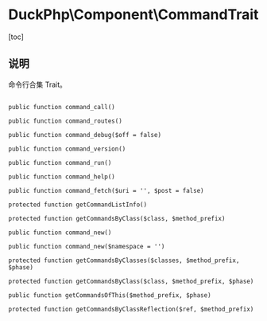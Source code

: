 # DuckPhp\Component\CommandTrait
[toc]
## 说明
命令行合集 Trait。
##
    public function command_call()

    public function command_routes()

    public function command_debug($off = false)

    public function command_version()

    public function command_run()

    public function command_help()

    public function command_fetch($uri = '', $post = false)

    protected function getCommandListInfo()

    protected function getCommandsByClass($class, $method_prefix)

    public function command_new()

    public function command_new($namespace = '')

    protected function getCommandsByClasses($classes, $method_prefix, $phase)

    protected function getCommandsByClass($class, $method_prefix, $phase)

    public function getCommandsOfThis($method_prefix, $phase)

    protected function getCommandsByClassReflection($ref, $method_prefix)

